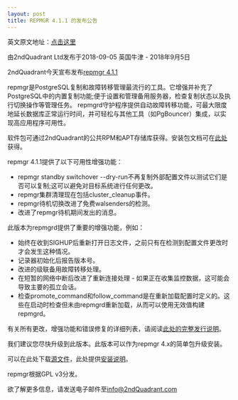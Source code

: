```yaml
---
layout: post
title: REPMGR 4.1.1 的发布公告
---
```

英文原文地址：[点击这里](https://www.postgresql.org/about/news/1884/)

由2ndQuadrant Ltd发布于2018-09-05
英国牛津 - 2018年9月5日

2ndQuadrant今天宣布发布[repmgr 4.1.1](https://www.2ndquadrant.com/en/resources/repmgr/)

repmgr是PostgreSQL复制和故障转移管理最流行的工具。它增强并补充了PostgreSQL中的内置复制功能;便于设置和管理备用服务器，检查复制状态以及执行切换操作等管理任务。 repmgrd守护程序提供自动故障转移功能，可最大限度地延长数据库正常运行时间，并可轻松与其他工具（如PgBouncer）集成，以实现高应用程序可用性。

软件包可通过2ndQuadrant的公共RPM和APT存储库获得。安装包文档可在[此处](https://repmgr.org/docs/4.1.1/installation-packages.html)获得。

repmgr 4.1.1提供了以下可用性增强功能：

* repmgr standby switchover --dry-run不再复制外部配置文件以测试它们是否可以复制;这可以避免对目标系统进行任何更改。
* repmgr集群清理现在包括cluster_cleanup事件。
* repmgr待机切换改进了免费walsenders的检测。
* 改进了repmgr待机期间发出的消息。

此版本为repmgrd提供了重要的增强功能，例如：
* 始终在收到SIGHUP后重新打开日志文件，之前只有在检测到配置文件更改时才会发生这种情况。
* 记录器初始化后报告版本号。
* 改进的级联备用故障转移处理。
* 在短暂的网络中断后改进了重新连接处理 - 如果正在收集监控数据，这可能会导致主要的孤立会话。
* 检查promote_command和follow_command是在重新加载配置时定义的。这些在启动时检查但未由repmgrd重新加载，从而可以使用无效值构建repmgrd。

有关所有更改，增强功能和错误修复的详细列表，请阅读[此处的完整发行说明](https://repmgr.org/docs/4.1/release-4.1.1.html)。

我们建议您尽快升级到此版本。此版本可以作为repmgr 4.x的简单包升级安装。

可以在此处下载[源文件](https://repmgr.org/download/repmgr-4.1.1.tar.gz)，此处提供[安装说明](https://repmgr.org/docs/4.1/installation.html)。

repmgr根据GPL v3分发。

欲了解更多信息，请发送电子邮件至[info@2ndQuadrant.com](mailto://info@2ndQuadrant.com)
